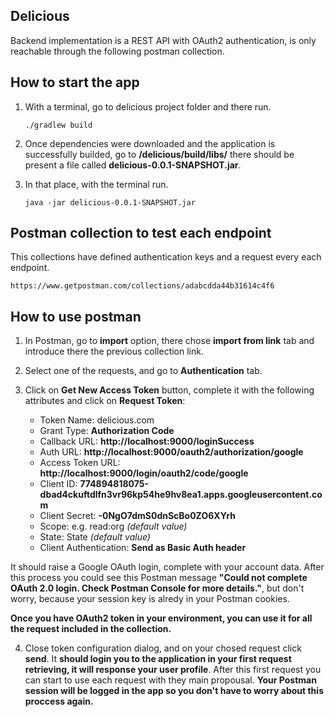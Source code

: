 ## Delicious 

Backend implementation is a REST API with OAuth2 authentication, is only reachable through the following postman collection.

## How to start the app

1. With a terminal, go to delicious project folder and there run.

    ```
    ./gradlew build
    ```

2. Once dependencies were downloaded and the application is successfully builded, go to __/delicious/build/libs/__ there should be present a file called __delicious-0.0.1-SNAPSHOT.jar__.
   
3. In that place, with the terminal run.

    ```
    java -jar delicious-0.0.1-SNAPSHOT.jar    
    ```   

## Postman collection to test each endpoint

This collections have defined authentication keys and a request every each endpoint.

    https://www.getpostman.com/collections/adabcdda44b31614c4f6

## How to use postman 

1. In Postman, go to __import__ option, there chose __import from link__ tab and introduce there the previous collection link. 

2. Select one of the requests, and go to __Authentication__ tab.

3. Click on __Get New Access Token__ button, complete it with the following attributes and click on __Request Token__:

    - Token Name: delicious.com
    - Grant Type: __Authorization Code__
    - Callback URL: __http://localhost:9000/loginSuccess__
    - Auth URL: __http://localhost:9000/oauth2/authorization/google__
    - Access Token URL: __http://localhost:9000/login/oauth2/code/google__
    - Client ID: __774894818075-dbad4ckuftdlfn3vr96kp54he9hv8ea1.apps.googleusercontent.com__
    - Client Secret: __-0NgO7dmS0dnScBo0ZO6XYrh__
    - Scope: e.g. read:org _(default value)_
    - State: State _(default value)_
    - Client Authentication: __Send as Basic Auth header__

It should raise a Google OAuth login, complete with your account data. After this process you could see this Postman message __"Could not complete OAuth 2.0 login. Check Postman Console for more details."__, but don't worry, because your session key is alredy in your Postman cookies.

__Once you have OAuth2 token in your environment, you can use it for all the request included in the collection.__

4. Close token configuration dialog, and on your chosed request click __send__. It __should login you to the application in your first request retrieving, it will response your user profile__. After this first request you can start to use each request with they main propousal. __Your Postman session will be logged in the app so you don't have to worry about this proccess again.__

